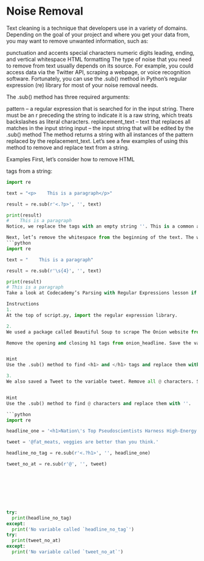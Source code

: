 
# Noise Removal
Text cleaning is a technique that developers use in a variety of domains. Depending on the goal of your project and where you get your data from, you may want to remove unwanted information, such as:

punctuation and accents
special characters
numeric digits
leading, ending, and vertical whitespace
HTML formatting
The type of noise that you need to remove from text usually depends on its source. For example, you could access data via the Twitter API, scraping a webpage, or voice recognition software. Fortunately, you can use the .sub() method in Python’s regular expression (re) library for most of your noise removal needs.

The .sub() method has three required arguments:

pattern – a regular expression that is searched for in the input string. There must be an r preceding the string to indicate it is a raw string, which treats backslashes as literal characters.
replacement_text – text that replaces all matches in the input string
input – the input string that will be edited by the .sub() method
The method returns a string with all instances of the pattern replaced by the replacement_text. Let’s see a few examples of using this method to remove and replace text from a string.

Examples
First, let’s consider how to remove HTML <p> tags from a string:
```python 
import re 

text = "<p>    This is a paragraph</p>" 

result = re.sub(r'<.?p>', '', text)

print(result) 
#    This is a paragraph
Notice, we replace the tags with an empty string ''. This is a common approach for removing text.

Next, let’s remove the whitespace from the beginning of the text. The whitespace consists of four spaces.
```python
import re 

text = "    This is a paragraph" 

result = re.sub(r'\s{4}', '', text)

print(result) 
# This is a paragraph
Take a look at Codecademy’s Parsing with Regular Expressions lesson if you want to learn more regular expression syntax and tricks.

Instructions
1.
At the top of script.py, import the regular expression library.

2.
We used a package called Beautiful Soup to scrape The Onion website from October of 2019. We saved one of the headlines to a variable called onion_headline.

Remove the opening and closing h1 tags from onion_headline. Save the value to headline_no_tag.


Hint
Use the .sub() method to find <h1> and </h1> tags and replace them with ''. You can use '<.?h1>' to target both the opening and closing tags at one time.

3.
We also saved a Tweet to the variable tweet. Remove all @ characters. Save the result to tweet_no_at


Hint
Use the .sub() method to find @ characters and replace them with ''.

```python
import re

headline_one = '<h1>Nation\'s Top Pseudoscientists Harness High-Energy Quartz Crystal Capable Of Reversing Effects Of Being Gemini</h1>'

tweet = '@fat_meats, veggies are better than you think.'

headline_no_tag = re.sub(r'<.?h1>', '', headline_one)

tweet_no_at = re.sub(r'@', '', tweet)








try:
  print(headline_no_tag)
except:
  print('No variable called `headline_no_tag`')
try:
  print(tweet_no_at)
except:
  print('No variable called `tweet_no_at`')
